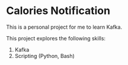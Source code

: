 # Calories Notification
This is a personal project for me to learn Kafka.

This project explores the following skills:
  1. Kafka
  2. Scripting (Python, Bash)
